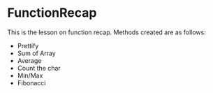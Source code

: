 # FunctionRecap

This is the lesson on function recap. Methods created are as follows:
- Prettify
- Sum of Array
- Average
- Count the char
- Min/Max
- Fibonacci
